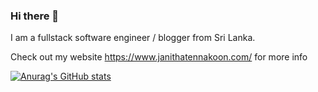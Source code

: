 ### Hi there 👋

I am a fullstack software engineer / blogger from Sri Lanka.

Check out my website https://www.janithatennakoon.com/ for more info

[![Anurag's GitHub stats](https://github-readme-stats.vercel.app/api?username=janitha000&count_private=true&show_icons=true)](https://github.com/anuraghazra/github-readme-stats)


<!--
**janitha000/janitha000** is a ✨ _special_ ✨ repository because its `README.md` (this file) appears on your GitHub profile.

Here are some ideas to get you started:

- 🔭 I’m currently working on ...
- 🌱 I’m currently learning ...
- 👯 I’m looking to collaborate on ...
- 🤔 I’m looking for help with ...
- 💬 Ask me about ...
- 📫 How to reach me: ...
- 😄 Pronouns: ...
- ⚡ Fun fact: ...
-->
